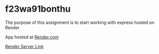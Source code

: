 # f23wa91bonthu

The purpose of this assignment is to start working with express hosted on Render

App hosted at [Render.com](https://f23wa91bonthu.onrender.com)

[Render Server Link](https://dashboard.render.com/web/srv-ckriob62eoec73837qng/deploys/dep-ckriobe2eoec73837qvg)
